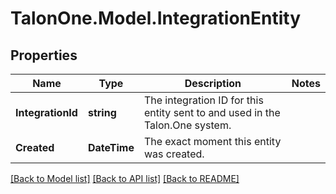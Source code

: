 # TalonOne.Model.IntegrationEntity
## Properties

Name | Type | Description | Notes
------------ | ------------- | ------------- | -------------
**IntegrationId** | **string** | The integration ID for this entity sent to and used in the Talon.One system. | 
**Created** | **DateTime** | The exact moment this entity was created. | 

[[Back to Model list]](../README.md#documentation-for-models) [[Back to API list]](../README.md#documentation-for-api-endpoints) [[Back to README]](../README.md)

